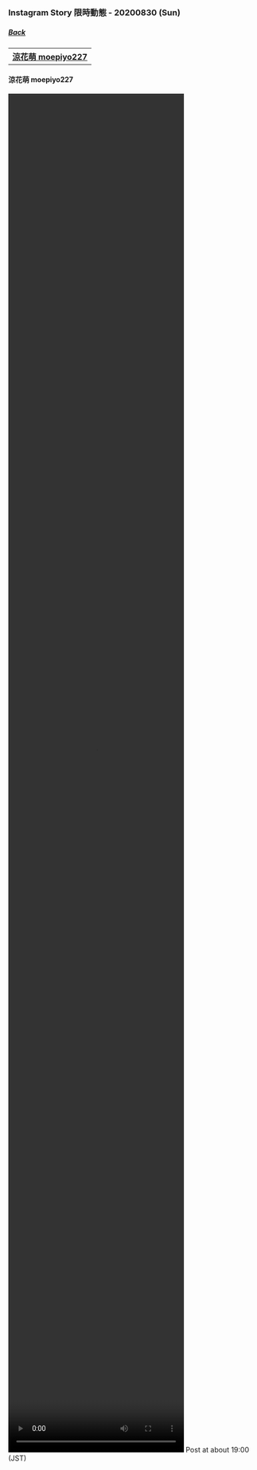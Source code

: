 ### Instagram Story 限時動態 - 20200830 (Sun)
##### [Back](../IGstory_List.md)

<table>
<tr>
<th><a href="#moepiyo227">涼花萌 moepiyo227</a></th>
</tr>
</table>

<a name="moepiyo227"></a>
#### 涼花萌 moepiyo227

<video width="70%" height="70%" controls>
  <source src="../../../../Album/Instagram/IGstory/August2020/20200830/20200830_moepiyo227_1.mp4" type="video/mp4">
</video>
Post at about 19:00 (JST)  
